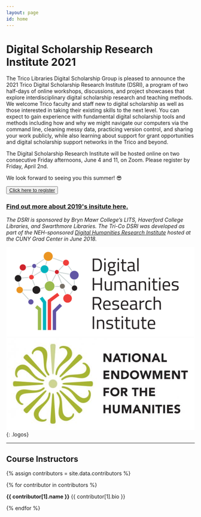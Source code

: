 ```yaml
---
layout: page
id: home
---
```


# **Digital Scholarship Research Institute 2021**

The Trico Libraries Digital Scholarship Group is pleased to announce the 2021 Trico Digital Scholarship Research Institute (DSRI), a program of two half-days of online workshops, discussions, and project showcases that explore interdisciplinary digital scholarship research and teaching methods. We welcome Trico faculty and staff new to digital scholarship as well as those interested in taking their existing skills to the next level. You can expect to gain experience with fundamental digital scholarship tools and methods including how and why we might navigate our computers via the command line, cleaning messy data, practicing version control, and sharing your work publicly, while also learning about support for grant opportunities and digital scholarship support networks in the Trico and beyond.

The Digital Scholarship Research Institute will be hosted online on two consecutive Friday afternoons, June 4 and 11, on Zoom. Please register by Friday, April 2nd.

We look forward to seeing you this summer! 😎

<button role="button" class="button-blue" aria-label="open submit proposal form">
    <a href="https://forms.gle/XMzKZtCFJpSPGqeF7">Click here to register</a>
</button>

### [Find out more about 2019's insitute here.](2019)

*The DSRI is sponsored by Bryn Mawr College’s LITS, Haverford College Libraries, and Swarthmore Libraries. The Tri-Co DSRI was developed as part of the NEH-sponsored [Digital Humanities Research Institute](http://dhinstitutes.org/) hosted at the CUNY Grad Center in June 2018.*

[![digital humanities research institute logo](images/DHRI-03.svg)](http://dhinstitutes.org/)
[![national endowment for the humanities logo](images/NEH_stacked_logo-01_full-color.jpg)](https://www.neh.gov/)
{: .logos}

---

## Course Instructors

<div class="contributors-gallery">
{% assign contributors = site.data.contributors %}

{% for contributor in contributors %}

<div class="contributor">
<div class="avatar" style="background-image:url({{ contributor[1].image | prepend: 'images/' }});" alt="{{ contributor[1].name }}"></div>
<div class="bio">
<p>
<strong>{{ contributor[1].name }}</strong>
{{ contributor[1].bio }}
</p>
</div>
<div class="clearfix"></div>
</div>
{% endfor %}
</div>
